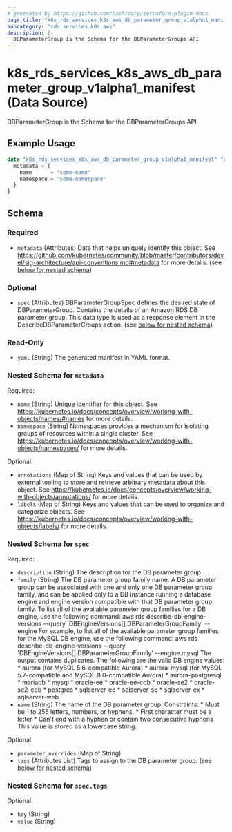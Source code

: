 ```yaml
---
# generated by https://github.com/hashicorp/terraform-plugin-docs
page_title: "k8s_rds_services_k8s_aws_db_parameter_group_v1alpha1_manifest Data Source - terraform-provider-k8s"
subcategory: "rds.services.k8s.aws"
description: |-
  DBParameterGroup is the Schema for the DBParameterGroups API
---
```


# k8s_rds_services_k8s_aws_db_parameter_group_v1alpha1_manifest (Data Source)

DBParameterGroup is the Schema for the DBParameterGroups API

## Example Usage

```terraform
data "k8s_rds_services_k8s_aws_db_parameter_group_v1alpha1_manifest" "example" {
  metadata = {
    name      = "some-name"
    namespace = "some-namespace"
  }
}
```

<!-- schema generated by tfplugindocs -->
## Schema

### Required

- `metadata` (Attributes) Data that helps uniquely identify this object. See https://github.com/kubernetes/community/blob/master/contributors/devel/sig-architecture/api-conventions.md#metadata for more details. (see [below for nested schema](#nestedatt--metadata))

### Optional

- `spec` (Attributes) DBParameterGroupSpec defines the desired state of DBParameterGroup. Contains the details of an Amazon RDS DB parameter group. This data type is used as a response element in the DescribeDBParameterGroups action. (see [below for nested schema](#nestedatt--spec))

### Read-Only

- `yaml` (String) The generated manifest in YAML format.

<a id="nestedatt--metadata"></a>
### Nested Schema for `metadata`

Required:

- `name` (String) Unique identifier for this object. See https://kubernetes.io/docs/concepts/overview/working-with-objects/names/#names for more details.
- `namespace` (String) Namespaces provides a mechanism for isolating groups of resources within a single cluster. See https://kubernetes.io/docs/concepts/overview/working-with-objects/namespaces/ for more details.

Optional:

- `annotations` (Map of String) Keys and values that can be used by external tooling to store and retrieve arbitrary metadata about this object. See https://kubernetes.io/docs/concepts/overview/working-with-objects/annotations/ for more details.
- `labels` (Map of String) Keys and values that can be used to organize and categorize objects. See https://kubernetes.io/docs/concepts/overview/working-with-objects/labels/ for more details.


<a id="nestedatt--spec"></a>
### Nested Schema for `spec`

Required:

- `description` (String) The description for the DB parameter group.
- `family` (String) The DB parameter group family name. A DB parameter group can be associated with one and only one DB parameter group family, and can be applied only to a DB instance running a database engine and engine version compatible with that DB parameter group family. To list all of the available parameter group families for a DB engine, use the following command: aws rds describe-db-engine-versions --query 'DBEngineVersions[].DBParameterGroupFamily' --engine <engine> For example, to list all of the available parameter group families for the MySQL DB engine, use the following command: aws rds describe-db-engine-versions --query 'DBEngineVersions[].DBParameterGroupFamily' --engine mysql The output contains duplicates. The following are the valid DB engine values: * aurora (for MySQL 5.6-compatible Aurora) * aurora-mysql (for MySQL 5.7-compatible and MySQL 8.0-compatible Aurora) * aurora-postgresql * mariadb * mysql * oracle-ee * oracle-ee-cdb * oracle-se2 * oracle-se2-cdb * postgres * sqlserver-ee * sqlserver-se * sqlserver-ex * sqlserver-web
- `name` (String) The name of the DB parameter group. Constraints: * Must be 1 to 255 letters, numbers, or hyphens. * First character must be a letter * Can't end with a hyphen or contain two consecutive hyphens This value is stored as a lowercase string.

Optional:

- `parameter_overrides` (Map of String)
- `tags` (Attributes List) Tags to assign to the DB parameter group. (see [below for nested schema](#nestedatt--spec--tags))

<a id="nestedatt--spec--tags"></a>
### Nested Schema for `spec.tags`

Optional:

- `key` (String)
- `value` (String)
